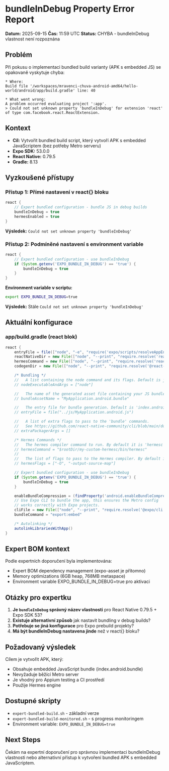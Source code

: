 # bundleInDebug Property Error Report

**Datum:** 2025-09-15
**Čas:** 11:59 UTC
**Status:** CHYBA - bundleInDebug vlastnost není rozpoznána

## Problém

Při pokusu o implementaci bundled build varianty (APK s embedded JS) se opakovaně vyskytuje chyba:

```
* Where:
Build file '/workspaces/mravenci-chuva-android-amd64/hello-world/android/app/build.gradle' line: 40

* What went wrong:
A problem occurred evaluating project ':app'.
> Could not set unknown property 'bundleInDebug' for extension 'react' of type com.facebook.react.ReactExtension.
```

## Kontext

- **Cíl:** Vytvořit bundled build script, který vytvoří APK s embedded JavaScriptem (bez potřeby Metro serveru)
- **Expo SDK:** 53.0.0
- **React Native:** 0.79.5
- **Gradle:** 8.13

## Vyzkoušené přístupy

### Přístup 1: Přímé nastavení v react{} bloku
```gradle
react {
    // Expert bundled configuration - bundle JS in debug builds
    bundleInDebug = true
    hermesEnabled = true
}
```
**Výsledek:** `Could not set unknown property 'bundleInDebug'`

### Přístup 2: Podmíněné nastavení s environment variable
```gradle
react {
    // Expert bundled configuration - use bundleInDebug
    if (System.getenv('EXPO_BUNDLE_IN_DEBUG') == 'true') {
        bundleInDebug = true
    }
}
```
**Environment variable v scriptu:**
```bash
export EXPO_BUNDLE_IN_DEBUG=true
```
**Výsledek:** Stále `Could not set unknown property 'bundleInDebug'`

## Aktuální konfigurace

### app/build.gradle (react blok)
```gradle
react {
    entryFile = file(["node", "-e", "require('expo/scripts/resolveAppEntry')", projectRoot, "android", "absolute"].execute(null, rootDir).text.trim())
    reactNativeDir = new File(["node", "--print", "require.resolve('react-native/package.json')"].execute(null, rootDir).text.trim()).getParentFile().getAbsoluteFile()
    hermesCommand = new File(["node", "--print", "require.resolve('react-native/package.json')"].execute(null, rootDir).text.trim()).getParentFile().getAbsolutePath() + "/sdks/hermesc/%OS-BIN%/hermesc"
    codegenDir = new File(["node", "--print", "require.resolve('@react-native/codegen/package.json', { paths: [require.resolve('react-native/package.json')] })"].execute(null, rootDir).text.trim()).getParentFile().getAbsoluteFile()

    /* Bundling */
    //   A list containing the node command and its flags. Default is just 'node'.
    // nodeExecutableAndArgs = ["node"]

    //   The name of the generated asset file containing your JS bundle
    // bundleAssetName = "MyApplication.android.bundle"

    //   The entry file for bundle generation. Default is 'index.android.js' or 'index.js'
    // entryFile = file("../js/MyApplication.android.js")

    //   A list of extra flags to pass to the 'bundle' commands.
    //   See https://github.com/react-native-community/cli/blob/main/docs/commands.md#bundle
    // extraPackagerArgs = []

    /* Hermes Commands */
    //   The hermes compiler command to run. By default it is 'hermesc'
    // hermesCommand = "$rootDir/my-custom-hermesc/bin/hermesc"
    //
    //   The list of flags to pass to the Hermes compiler. By default is "-O", "-output-source-map"
    // hermesFlags = ["-O", "-output-source-map"]

    // Expert bundled configuration - use bundleInDebug
    if (System.getenv('EXPO_BUNDLE_IN_DEBUG') == 'true') {
        bundleInDebug = true
    }

    enableBundleCompression = (findProperty('android.enableBundleCompression') ?: false).toBoolean()
    // Use Expo CLI to bundle the app, this ensures the Metro config
    // works correctly with Expo projects.
    cliFile = new File(["node", "--print", "require.resolve('@expo/cli', { paths: [require.resolve('expo/package.json')] })"].execute(null, rootDir).text.trim())
    bundleCommand = "export:embed"

    /* Autolinking */
    autolinkLibrariesWithApp()
}
```

## Expert BOM kontext

Podle expertních doporučení byla implementována:
- Expert BOM dependency management (expo-asset je přítomno)
- Memory optimizations (6GB heap, 768MB metaspace)
- Environment variable EXPO_BUNDLE_IN_DEBUG=true pro aktivaci

## Otázky pro expertku

1. **Je `bundleInDebug` správný název vlastnosti** pro React Native 0.79.5 + Expo SDK 53?
2. **Existuje alternativní způsob** jak nastavit bundling v debug builds?
3. **Potřebuje se jiná konfigurace** pro Expo prebuild projekty?
4. **Má být bundleInDebug nastavena jinde** než v react{} bloku?

## Požadovaný výsledek

Cílem je vytvořit APK, který:
- Obsahuje embedded JavaScript bundle (index.android.bundle)
- Nevyžaduje běžící Metro server
- Je vhodný pro Appium testing a CI prostředí
- Použije Hermes engine

## Dostupné skripty

- `expert-bundled-build.sh` - základní verze
- `expert-bundled-build-monitored.sh` - s progress monitoringem
- Environment variable: `EXPO_BUNDLE_IN_DEBUG=true`

## Next Steps

Čekám na expertní doporučení pro správnou implementaci bundleInDebug vlastnosti nebo alternativní přístup k vytvoření bundled APK s embedded JavaScriptem.